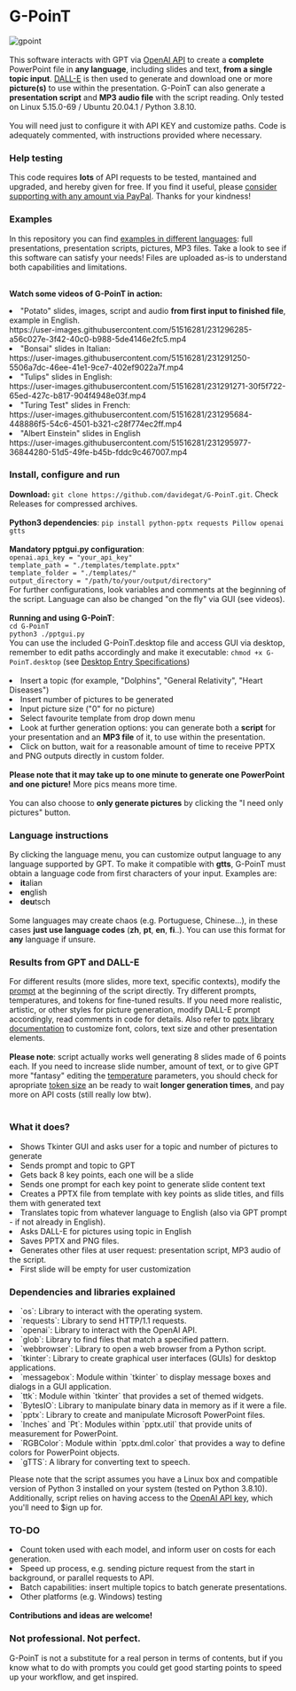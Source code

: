 # G-PoinT
![gpoint](https://user-images.githubusercontent.com/51516281/231254043-a65b5bee-75b5-4391-bb08-472becbda7f6.png)
<br><br>
This software interacts with GPT via <a href="https://platform.openai.com/docs/api-reference/introduction">OpenAI API</a> to create a <b>complete</b> PowerPoint file in <b>any language</b>, including slides and text, <b>from a single topic input</b>. <a href="https://platform.openai.com/docs/api-reference/images">DALL-E</a> is then used to generate and download one or more <b>picture(s)</b> to use within the presentation. G-PoinT can also generate a <b>presentation script</b> and <b>MP3 audio file</b> with the script reading. Only tested on Linux 5.15.0-69 / Ubuntu 20.04.1 / Python 3.8.10. <br><br>You will need just to configure it with API KEY and customize paths. Code is adequately commented, with instructions provided where necessary. 
<h3>Help testing</h3>
This code requires <b>lots</b> of API requests to be tested, mantained and upgraded, and hereby given for free. If you find it useful, please <a href="https://www.paypal.com/donate/?hosted_button_id=2EGA7T2LTD3AU">consider supporting with any amount via PayPal</a>. Thanks for your kindness!<br>

<h3>Examples</h3>
In this repository you can find <a href="https://github.com/davidegat/G-PoinT/tree/main/examples">examples in different languages</a>: full presentations, presentation scripts, pictures, MP3 files. Take a look to see if this software can satisfy your needs! Files are uploaded as-is to understand both capabilities and limitations.<br><br>

<b>Watch some videos of G-PoinT in action:</b><br>
<li>"Potato" slides, images, script and audio <b>from first input to finished file</b>, example in English.<br>
https://user-images.githubusercontent.com/51516281/231296285-a56c027e-3f42-40c0-b988-5de4146e2fc5.mp4
<li>"Bonsai" slides in Italian:<br>
https://user-images.githubusercontent.com/51516281/231291250-5506a7dc-46ee-41e1-9ce7-402ef9022a7f.mp4
<li>"Tulips" slides in English:<br>
https://user-images.githubusercontent.com/51516281/231291271-30f5f722-65ed-427c-b817-904f4948e03f.mp4
<li>"Turing Test" slides in French:<br>
https://user-images.githubusercontent.com/51516281/231295684-448886f5-54c6-4501-b321-c28f774ec2ff.mp4
<li>"Albert Einstein" slides in English<br>
https://user-images.githubusercontent.com/51516281/231295977-36844280-51d5-49fe-b45b-fddc9c467007.mp4

<h3>Install, configure and run</h3>
<b>Download:</b> <code>git clone https://github.com/davidegat/G-PoinT.git</code>. Check Releases for compressed archives.<br><br>
<b>Python3 dependencies</b>: <code>pip install python-pptx requests Pillow openai gtts</code><br><br>
<b>Mandatory pptgui.py configuration</b>:<br>
<code>openai.api_key = "your_api_key"
template_path = "./templates/template.pptx"
template_folder = "./templates/"
output_directory = "/path/to/your/output/directory"</code><br>
For further configurations, look variables and comments at the beginning of the script. Language can also be changed "on the fly" via GUI (see videos).<br><br>
<b>Running and using G-PoinT</b>:<br>
<code>cd G-PoinT</code><br>
<code>python3 ./pptgui.py</code><br>
You can use the included G-PoinT.desktop file and access GUI via desktop, remember to edit paths accordingly and make it executable: <code>chmod +x G-PoinT.desktop</code> (see <a href="https://developer-old.gnome.org/desktop-entry-spec/">Desktop Entry Specifications</a>)<br><br>

<li>Insert a topic (for example, "Dolphins", "General Relativity", "Heart Diseases")
<li>Insert number of pictures to be generated
<li>Input picture size ("0" for no picture)
<li>Select favourite template from drop down menu
<li>Look at further generation options: you can generate both a <b>script</b> for your presentation and an <b>MP3 file</b> of it, to use within the presentation.
<li>Click on button, wait for a reasonable amount of time to receive PPTX and PNG outputs directly in custom folder.<br><br><b>Please note that it may take up to one minute to generate one PowerPoint and one picture!</b> More pics means more time.<br><br>You can also choose to <b>only generate pictures</b> by clicking the "I need only pictures" button.
<h3>Language instructions</h3>
By clicking the language menu, you can customize output language to any language supported by GPT. To make it compatible with <b>gtts</b>, G-PoinT must obtain a language code from first characters of your input. Examples are:<br>
<li><b>it</b>alian
<li><b>en</b>glish
<li><b>deu</b>tsch<br><br>
Some languages may create chaos (e.g. Portuguese, Chinese...), in these cases <b>just use language codes</b> (<b>zh</b>, <b>pt</b>, <b>en</b>, <b>fi</b>..). You can use this format for <b>any</b> language if unsure.
<h3>Results from GPT and DALL-E</h3>
For different results (more slides, more text, specific contexts), modify the <a href="https://help.openai.com/en/articles/6654000-best-practices-for-prompt-engineering-with-openai-api">prompt</a> at the beginning of the script directly. Try different prompts, temperatures, and tokens for fine-tuned results. If you need more realistic, artistic, or other styles for picture generation, modify DALL-E prompt accordingly, read comments in code for details. Also refer to <a href="https://python-pptx.readthedocs.io/en/latest/">pptx library documentation</a> to customize font, colors, text size and other presentation elements.<br><br>
<b>Please note</b>: script actually works well generating 8 slides made of 6 points each. If you need to increase slide number, amount of text, or to give GPT more "fantasy" editing the <a href="https://platform.openai.com/docs/api-reference/completions/create#completions/create-temperature">temperature</a> parameters, you should check for apropriate <a href="https://help.openai.com/en/articles/4936856-what-are-tokens-and-how-to-count-them">token size</a> an be ready to wait <b>longer generation times</b>, and pay more on API costs (still really low btw).<br><br>

<h3>What it does?</h3>

<li>Shows Tkinter GUI and asks user for a topic and number of pictures to generate
<li>Sends prompt and topic to GPT
<li>Gets back 8 key points, each one will be a slide
<li>Sends one prompt for each key point to generate slide content text
<li>Creates a PPTX file from template with key points as slide titles, and fills them with generated text
<li>Translates topic from whatever language to English (also via GPT prompt - if not already in English).
<li>Asks DALL-E for pictures using topic in English
<li>Saves PPTX and PNG files.
<li>Generates other files at user request: presentation script, MP3 audio of the script.
<li>First slide will be empty for user customization

<h3>Dependencies and libraries explained</h3>

<li>`os`: Library to interact with the operating system.
<li>`requests`: Library to send HTTP/1.1 requests.
<li>`openai`: Library to interact with the OpenAI API.
<li>`glob`: Library to find files that match a specified pattern.
<li>`webbrowser`: Library to open a web browser from a Python script.
<li>`tkinter`: Library to create graphical user interfaces (GUIs) for desktop applications.
<li>`messagebox`: Module within `tkinter` to display message boxes and dialogs in a GUI application.
<li>`ttk`: Module within `tkinter` that provides a set of themed widgets.
<li>`BytesIO`: Library to manipulate binary data in memory as if it were a file.
<li>`pptx`: Library to create and manipulate Microsoft PowerPoint files.
<li>`Inches` and `Pt`: Modules within `pptx.util` that provide units of measurement for PowerPoint.
<li>`RGBColor`: Module within `pptx.dml.color` that provides a way to define colors for PowerPoint objects.
<li>`gTTS`: A library for converting text to speech.

Please note that the script assumes you have a Linux box and compatible version of Python 3 installed on your system (tested on Python 3.8.10). Additionally, script relies on having access to the <a href="https://platform.openai.com/account/api-keys">OpenAI API key</a>, which you'll need to $ign up for.
<h3>TO-DO</h3>
<li>Count token used with each model, and inform user on costs for each generation.
<li>Speed up process, e.g. sending picture request from the start in background, or parallel requests to API.
<li>Batch capabilities: insert multiple topics to batch generate presentations.
<li>Other platforms (e.g. Windows) testing<br>
<br><b>Contributions and ideas are welcome!</b>

<h3>Not professional. Not perfect.</h3>
G-PoinT is not a substitute for a real person in terms of contents, but if you know what to do with prompts you could get good starting points to speed up your workflow, and get inspired.
